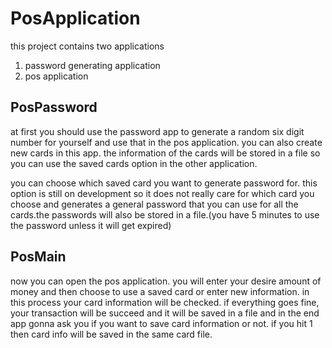 # PosApplication

this project contains two applications
1. password generating application
2. pos application

## PosPassword
at first you should use the password app to generate a random six digit number for yourself and use that in the pos application.
you can also create new cards in this app. the information of the cards will be stored in a file so you can use the saved cards option in the other application.

you can choose which saved card you want to generate password for. this option is still on development so it does not really care for which card you choose and generates a general password that you can use for all the cards.the passwords will also be stored in a file.(you have 5 minutes to use the password unless it will get expired)

## PosMain
now you can open the pos application.
you will enter your desire amount of money and then choose to use a saved card or enter new information.
in this process your card information will be checked.
if everything goes fine, your transaction will be succeed and it will be saved in a file and in the end app gonna ask you if you want to save card information or not.
if you hit 1 then card info will be saved in the same card file.

